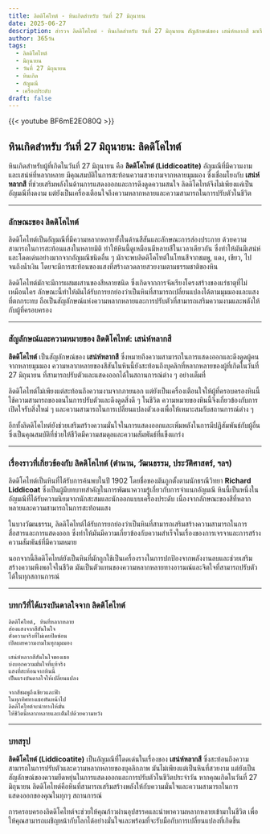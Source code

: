 ```yaml
---
title: ลิดดิโคไทต์ - หินเกิดสำหรับ วันที่ 27 มิถุนายน
date: 2025-06-27
description: สำรวจ ลิดดิโคไทต์ - หินเกิดสำหรับ วันที่ 27 มิถุนายน สัญลักษณ์ของ เสน่ห์หลากสี มาเรียนรู้ความหมายลึกซึ้งของหินพิเศษนี้
author: 365วัน
tags:
  - ลิดดิโคไทต์
  - มิถุนายน
  - วันที่ 27 มิถุนายน
  - หินเกิด
  - อัญมณี
  - เครื่องประดับ
draft: false
---
```


{{< youtube BF6mE2EO80Q >}}

## หินเกิดสำหรับ วันที่ 27 มิถุนายน: ลิดดิโคไทต์

หินเกิดสำหรับผู้ที่เกิดในวันที่ 27 มิถุนายน คือ **ลิดดิโคไทต์ (Liddicoatite)** อัญมณีที่มีความงามและเสน่ห์ที่หลากหลาย มีคุณสมบัติในการสะท้อนความสวยงามจากหลายมุมมอง ซึ่งเชื่อมโยงกับ **เสน่ห์หลากสี** ที่ช่วยเสริมพลังในด้านการแสดงออกและการดึงดูดความสนใจ ลิดดิโคไทต์จึงไม่เพียงแค่เป็นอัญมณีที่งดงาม แต่ยังเป็นเครื่องเตือนใจถึงความหลากหลายและความสามารถในการปรับตัวในชีวิต

---

### ลักษณะของ ลิดดิโคไทต์

ลิดดิโคไทต์เป็นอัญมณีที่มีความหลากหลายทั้งในด้านสีสันและลักษณะการส่องประกาย ด้วยความสามารถในการสะท้อนแสงในหลายมิติ ทำให้หินนี้ดูเหมือนมีหลายสีในเวลาเดียวกัน ซึ่งทำให้มันมีเสน่ห์และโดดเด่นอย่างมากจากอัญมณีชนิดอื่น ๆ มักจะพบลิดดิโคไทต์ในโทนสีจากชมพู, แดง, เขียว, ไปจนถึงน้ำเงิน โดยจะมีการสะท้อนของแสงที่สร้างลวดลายสวยงามตามธรรมชาติของหิน

ลิดดิโคไทต์มักจะมีการผสมผสานของสีหลายชนิด ซึ่งเกิดจากการจัดเรียงโครงสร้างของแร่ธาตุที่ไม่เหมือนใคร ลักษณะนี้ทำให้มันได้รับการยกย่องว่าเป็นหินที่สามารถเปลี่ยนแปลงได้ตามมุมมองและแสงที่ตกกระทบ ถือเป็นสัญลักษณ์แห่งความหลากหลายและการปรับตัวที่สามารถเสริมความงามและพลังให้กับผู้ที่ครอบครอง

---

### สัญลักษณ์และความหมายของ ลิดดิโคไทต์: เสน่ห์หลากสี

**ลิดดิโคไทต์** เป็นสัญลักษณ์ของ **เสน่ห์หลากสี** ซึ่งหมายถึงความสามารถในการแสดงออกและดึงดูดผู้คนจากหลายมุมมอง ความหลากหลายของสีสันในหินนี้ยังสะท้อนถึงบุคลิกที่หลากหลายของผู้ที่เกิดในวันที่ 27 มิถุนายน ที่สามารถปรับตัวและแสดงออกได้ในสถานการณ์ต่าง ๆ อย่างเต็มที่

ลิดดิโคไทต์ไม่เพียงแต่สะท้อนถึงความงามจากภายนอก แต่ยังเป็นเครื่องเตือนใจให้ผู้ที่ครอบครองหินนี้ใช้ความสามารถของตนในการปรับตัวและดึงดูดสิ่งดี ๆ ในชีวิต ความหมายของหินนี้จึงเกี่ยวข้องกับการเปิดใจรับสิ่งใหม่ ๆ และความสามารถในการเปลี่ยนแปลงตัวเองเพื่อให้เหมาะสมกับสถานการณ์ต่าง ๆ

อีกทั้งลิดดิโคไทต์ยังช่วยเสริมสร้างความมั่นใจในการแสดงออกและเพิ่มพลังในการมีปฏิสัมพันธ์กับผู้อื่น ซึ่งเป็นคุณสมบัติที่ช่วยให้ชีวิตมีความสมดุลและความสัมพันธ์ที่แข็งแกร่ง

---

### เรื่องราวที่เกี่ยวข้องกับ ลิดดิโคไทต์ (ตำนาน, วัฒนธรรม, ประวัติศาสตร์, ฯลฯ)

ลิดดิโคไทต์เป็นหินที่ได้รับการค้นพบในปี 1902 โดยชื่อของมันถูกตั้งตามนักธรณีวิทยา **Richard Liddicoat** ซึ่งเป็นผู้มีบทบาทสำคัญในการพัฒนาความรู้เกี่ยวกับการจำแนกอัญมณี หินนี้เป็นหนึ่งในอัญมณีที่ได้รับความนิยมจากนักสะสมและนักออกแบบเครื่องประดับ เนื่องจากลักษณะของสีที่หลากหลายและความสามารถในการสะท้อนแสง

ในบางวัฒนธรรม, ลิดดิโคไทต์ได้รับการยกย่องว่าเป็นหินที่สามารถเสริมสร้างความสามารถในการสื่อสารและการแสดงออก ซึ่งทำให้มันมีความเกี่ยวข้องกับความสำเร็จในเรื่องของการเจรจาและการสร้างความสัมพันธ์ที่มีความหมาย

นอกจากนี้ลิดดิโคไทต์ยังเป็นหินที่มักถูกใช้เป็นเครื่องรางในการปกป้องจากพลังงานลบและช่วยเสริมสร้างความพึงพอใจในชีวิต มันเป็นตัวแทนของความหลากหลายทางอารมณ์และจิตใจที่สามารถปรับตัวได้ในทุกสถานการณ์

---

### บทกวีที่ได้แรงบันดาลใจจาก ลิดดิโคไทต์

```
ลิดดิโคไทต์, หินที่หลากหลาย
ส่องแสงจากสีสันในใจ
ดั่งความจริงที่ไม่เคยปิดซ่อน
เปิดเผยความงามในทุกมุมมอง

เสน่ห์หลากสีสันในใจของเธอ
บ่งบอกความมั่นใจที่แท้จริง
แสงที่สะท้อนจากหินนี้
เป็นแรงบันดาลใจให้เปลี่ยนแปลง

จากสีชมพูถึงเขียวและฟ้า
ในทุกทิศทางเธอหันหน้าไป
ลิดดิโคไทต์จะนำทางให้มั่น
ให้ชีวิตนี้หลากหลายและเต็มไปด้วยความหวัง
```

---

### บทสรุป

**ลิดดิโคไทต์ (Liddicoatite)** เป็นอัญมณีที่โดดเด่นในเรื่องของ **เสน่ห์หลากสี** ซึ่งสะท้อนถึงความสามารถในการปรับตัวและความหลากหลายของบุคลิกภาพ มันไม่เพียงแต่เป็นหินที่สวยงาม แต่ยังเป็นสัญลักษณ์ของความยืดหยุ่นในการแสดงออกและการปรับตัวในชีวิตประจำวัน หากคุณเกิดในวันที่ 27 มิถุนายน ลิดดิโคไทต์คือหินที่สามารถเสริมสร้างพลังให้กับความมั่นใจและความสามารถในการแสดงออกของคุณในทุกๆ สถานการณ์

การครอบครองลิดดิโคไทต์จะช่วยให้คุณก้าวผ่านอุปสรรคและนำพาความหลากหลายเข้ามาในชีวิต เพื่อให้คุณสามารถเผชิญหน้ากับโลกได้อย่างมั่นใจและพร้อมที่จะรับมือกับการเปลี่ยนแปลงที่เกิดขึ้น